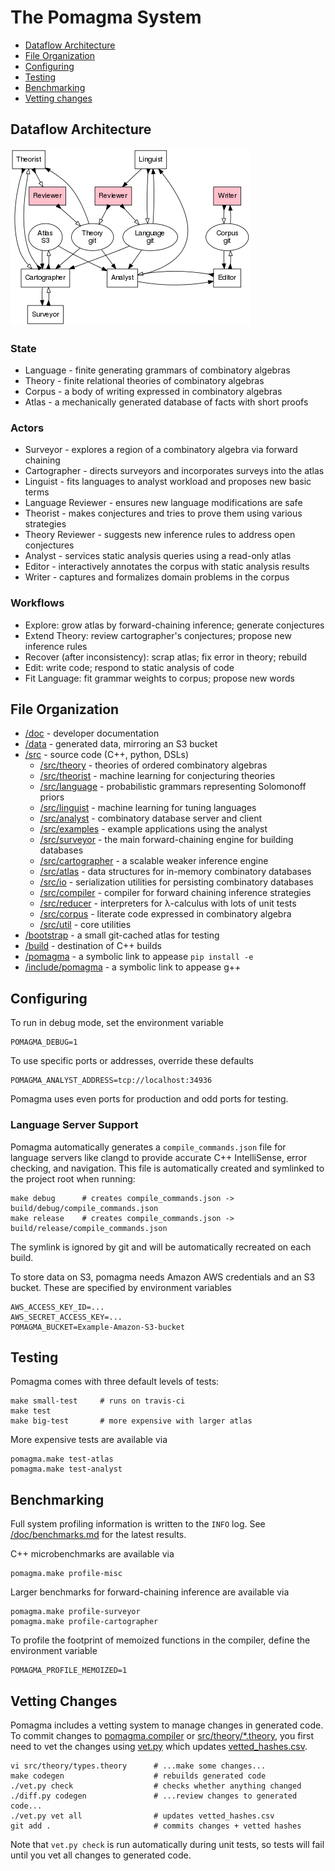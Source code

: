 # The Pomagma System

- [Dataflow Architecture](#dataflow-architecture)
- [File Organization](#file-organization)
- [Configuring](#configuring)
- [Testing](#testing)
- [Benchmarking](#benchmarking)
- [Vetting changes](#vetting-changes)

## Dataflow Architecture <a name="dataflow"/>

![Architecture](/doc/architecture.png)

### State

- Language - finite generating grammars of combinatory algebras
- Theory - finite relational theories of combinatory algebras
- Corpus - a body of writing expressed in combinatory algebras
- Atlas - a mechanically generated database of facts with short proofs

### Actors

- Surveyor - explores a region of a combinatory algebra via forward chaining
- Cartographer - directs surveyors and incorporates surveys into the atlas
- Linguist - fits languages to analyst workload and proposes new basic terms
- Language Reviewer - ensures new language modifications are safe
- Theorist - makes conjectures and tries to prove them using various strategies
- Theory Reviewer - suggests new inference rules to address open conjectures
- Analyst - services static analysis queries using a read-only atlas
- Editor - interactively annotates the corpus with static analysis results
- Writer - captures and formalizes domain problems in the corpus

### Workflows

- Explore: grow atlas by forward-chaining inference; generate conjectures
- Extend Theory: review cartographer's conjectures; propose new inference rules
- Recover (after inconsistency): scrap atlas; fix error in theory; rebuild
- Edit: write code; respond to static analysis of code
- Fit Language: fit grammar weights to corpus; propose new words

## File Organization

- [/doc](/doc) - developer documentation
- [/data](/data) - generated data, mirroring an S3 bucket
- [/src](/src) - source code (C++, python, DSLs)
  - [/src/theory](/src/theory) -
    theories of ordered combinatory algebras
  - [/src/theorist](/src/theorist) - machine learning for conjecturing theories
  - [/src/language](/src/language) -
    probabilistic grammars representing Solomonoff priors
  - [/src/linguist](/src/linguist) - machine learning for tuning languages
  - [/src/analyst](/src/analyst) -
    combinatory database server and client
  - [/src/examples](/src/examples) - example applications using the analyst
  - [/src/surveyor](/src/surveyor) -
    the main forward-chaining engine for building databases
  - [/src/cartographer](/src/cartographer) - a scalable weaker inference engine
  - [/src/atlas](/src/atlas) -
    data structures for in-memory combinatory databases
  - [/src/io](/src/io) -
    serialization utilities for persisting combinatory databases
  - [/src/compiler](/src/compiler) -
    compiler for forward chaining inference strategies
  - [/src/reducer](/src/reducer) -
    interpreters for &lambda;-calculus with lots of unit tests
  - [/src/corpus](/src/corpus) -
    literate code expressed in combinatory algebra
  - [/src/util](/src/util) - core utilities
- [/bootstrap](/bootstrap) - a small git-cached atlas for testing
- [/build](/build) - destination of C++ builds
- [/pomagma](/pomagma) - a symbolic link to appease `pip install -e`
- [/include/pomagma](/include/pomagma) - a symbolic link to appease g++

## Configuring

To run in debug mode, set the environment variable

    POMAGMA_DEBUG=1

To use specific ports or addresses, override these defaults

    POMAGMA_ANALYST_ADDRESS=tcp://localhost:34936

Pomagma uses even ports for production and odd ports for testing.

### Language Server Support

Pomagma automatically generates a `compile_commands.json` file for language servers
like clangd to provide accurate C++ IntelliSense, error checking, and navigation.
This file is automatically created and symlinked to the project root when running:

    make debug      # creates compile_commands.json -> build/debug/compile_commands.json
    make release    # creates compile_commands.json -> build/release/compile_commands.json

The symlink is ignored by git and will be automatically recreated on each build.

To store data on S3, pomagma needs Amazon AWS credentials and an S3 bucket.
These are specified by environment variables

    AWS_ACCESS_KEY_ID=...
    AWS_SECRET_ACCESS_KEY=...
    POMAGMA_BUCKET=Example-Amazon-S3-bucket

## Testing

Pomagma comes with three default levels of tests:

    make small-test     # runs on travis-ci
    make test
    make big-test       # more expensive with larger atlas

More expensive tests are available via

    pomagma.make test-atlas
    pomagma.make test-analyst

## Benchmarking

Full system profiling information is written to the `INFO` log.
See [/doc/benchmarks.md](/doc/benchmarks.md) for the latest results.

C++ microbenchmarks are available via

    pomagma.make profile-misc

Larger benchmarks for forward-chaining inference are available via

    pomagma.make profile-surveyor
    pomagma.make profile-cartographer

To profile the footprint of memoized functions in the compiler,
define the environment variable

    POMAGMA_PROFILE_MEMOIZED=1

## Vetting Changes

Pomagma includes a vetting system to manage changes in generated code.
To commit changes to [pomagma.compiler](/src/compiler)
or [src/theory/*.theory](/src/theory), you first need to vet the changes using
[vet.py](/vet.py) which updates [vetted_hashes.csv](/vetted_hashes.csv).

    vi src/theory/types.theory      # ...make some changes...
    make codegen                    # rebuilds generated code
    ./vet.py check                  # checks whether anything changed
    ./diff.py codegen               # ...review changes to generated code...
    ./vet.py vet all                # updates vetted_hashes.csv
    git add .                       # commits changes + vetted hashes

Note that `vet.py check` is run automatically during unit tests,
so tests will fail until you vet all changes to generated code.
